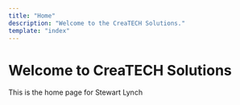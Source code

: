 ```yaml
---
title: "Home" 
description: "Welcome to the CreaTECH Solutions." 
template: "index"
---
```


# Welcome to CreaTECH Solutions

This is the home page for Stewart Lynch